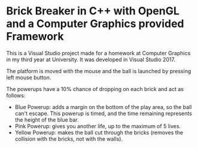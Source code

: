 # Brick Breaker in C++ with OpenGL and a Computer Graphics provided Framework

This is a Visual Studio project made for a homework at Computer Graphics in my third year at University. It was developed in Visual Studio 2017.

The platform is moved with the mouse and the ball is launched by pressing left mouse button.

The powerups have a 10% chance of dropping on each brick and act as follows:

- Blue Powerup: adds a margin on the bottom of the play area, so the ball can't escape. This powerup is timed, and the time remaining represents the height of the blue bar.
- Pink Powerup: gives you another life, up to the maximum of 5 lives.
- Yellow Powerup: makes the ball cut through the bricks (removes the collision with the bricks, not with the walls).
